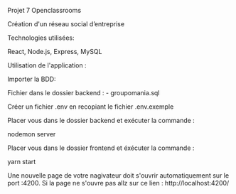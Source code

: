 Projet 7 Openclassrooms 

Création d'un réseau social d’entreprise

Technologies utilisées:

React, Node.js, Express, MySQL

Utilisation de l'application :

Importer la BDD: 

Fichier dans le dossier backend : - groupomania.sql

Créer un fichier .env en recopiant le fichier .env.exemple

Placer vous dans le dossier backend et exécuter la commande : 

nodemon server

Placer vous dans le dossier frontend et éxécuter la commande :

yarn start

Une nouvelle page de votre nagivateur doit s'ouvrir automatiquement sur le port :4200.
Si la page ne s'ouvre pas allz sur ce lien : http://localhost:4200/